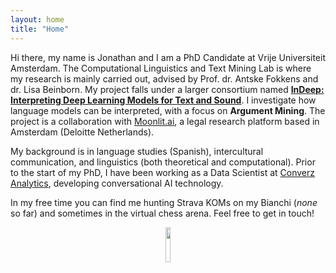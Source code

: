 ```yaml
---
layout: home
title: "Home"
---
```


Hi there, my name is Jonathan and I am a PhD Candidate at Vrije Universiteit Amsterdam. The Computational Linguistics and Text Mining Lab is where my research is mainly carried out, advised by Prof. dr. Antske Fokkens and dr. Lisa Beinborn. My project falls under a larger consortium named <a href="https://interpretingdl.github.io/"><b>InDeep: Interpreting Deep Learning Models for Text and Sound</b></a>. I investigate how language models can be interpreted, with a focus on <b>Argument Mining</b>. The project is a collaboration with <a href="https://moonlit.ai">Moonlit.ai</a>, a legal research platform based in Amsterdam (Deloitte Netherlands).

My background is in language studies (Spanish), intercultural communication, and linguistics (both theoretical and computational). Prior to the start of my PhD, I have been working as a Data Scientist at <a href="https://www.converz.co">Converz Analytics</a>, developing conversational AI technology. 

In my free time you can find me hunting Strava KOMs on my Bianchi (<i>none</i> so far) and sometimes in the virtual chess arena.
Feel free to get in touch!

<div style="text-align: center;">
	<img src="{{ site.github.url }}/assets/img/chessbike.png" alt="" width="12%" />
</div>
